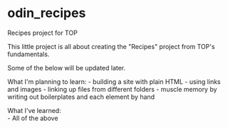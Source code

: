 # odin_recipes
Recipes project for TOP

This little project is all about creating the "Recipes" project from TOP's fundamentals.

Some of the below will be updated later.

What I'm planning to learn:
    - building a site with plain HTML
    - using links and images
    - linking up files from different folders
    - muscle memory by writing out boilerplates and each element by hand

What I've learned:  
    - All of the above